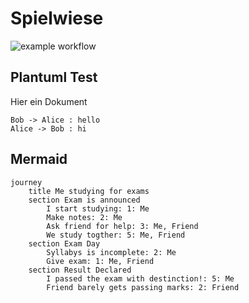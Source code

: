 # Spielwiese


![example workflow](https://github.com/SvenOleLuxMD/Spielwiese/actions/workflows/dependencies.yml/badge.svg)




## Plantuml Test

Hier ein Dokument

```plantuml
Bob -> Alice : hello
Alice -> Bob : hi
```


## Mermaid

```mermaid
journey
	title Me studying for exams
	section Exam is announced
		I start studying: 1: Me
		Make notes: 2: Me
		Ask friend for help: 3: Me, Friend
		We study togther: 5: Me, Friend
	section Exam Day
		Syllabys is incomplete: 2: Me
		Give exam: 1: Me, Friend
	section Result Declared
		I passed the exam with destinction!: 5: Me
		Friend barely gets passing marks: 2: Friend
```
